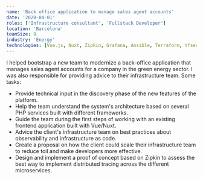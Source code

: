 ```yaml
---
name: 'Back office application to manage sales agent accounts'
date: '2020-04-01'
roles: ['Infrastructure consultant', 'Fullstack Developer']
location: 'Barcelona'
teamSize: 8
industry: 'Energy'
technologies: [Vue.js, Nuxt, Zipkin, Grafana, Ansible, Terraform, tfsec]
---
```


I helped bootstrap a new team to modernize a back-office application that manages sales agent accounts for a company in the green energy sector. I was also responsible for providing advice to their infrastructure team. Some tasks:

- Provide technical input in the discovery phase of the new features of the platform.
- Help the team understand the system's architecture based on several PHP services built with different frameworks.
- Guide the team during the first steps of working with an existing frontend application built with Vue/Nuxt.
- Advice the client's infrastructure team on best practices about observability and infrastructure as code.
- Create a proposal on how the client could scale their infrastructure team to reduce toil and make developers more effective.
- Design and implement a proof of concept based on Zipkin to assess the best way to implement distributed tracing across the different microservices.
